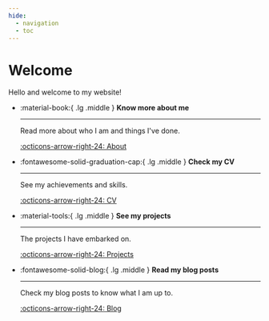 ```yaml
---
hide:
  - navigation
  - toc
---
```


# Welcome

Hello and welcome to my website!

<div class="grid cards" markdown>

-   :material-book:{ .lg .middle } __Know more about me__

    ---

    Read more about who I am and things I've done.

    [:octicons-arrow-right-24: About](about.md)

-   :fontawesome-solid-graduation-cap:{ .lg .middle } __Check my CV__

    ---

    See my achievements and skills.

    [:octicons-arrow-right-24: CV](cv.md)

-   :material-tools:{ .lg .middle } __See my projects__

    ---

    The projects I have embarked on.

    [:octicons-arrow-right-24: Projects](projects.md)

-   :fontawesome-solid-blog:{ .lg .middle } __Read my blog posts__

    ---

    Check my blog posts to know what I am up to.

    [:octicons-arrow-right-24: Blog](blog/index.md)

</div>
